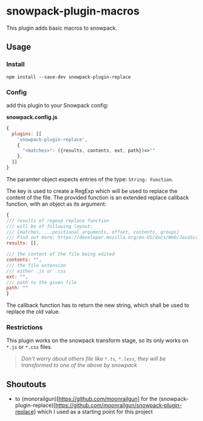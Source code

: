 # snowpack-plugin-macros
This plugin adds basic macros to snowpack.

## Usage

### Install

```
npm install --save-dev snowpack-plugin-replace
```

### Config

add this plugin to your Snowpack config:

**snowpack.config.js**
```javascript
{
  plugins: [[
    'snowpack-plugin-replace',
    {
      "<matches>": ({results, contents, ext, path})=>""
    },
  ]]
}
```

The paramter object expects entries of the type: `String: Function`.

The key is used to create a RegExp which will be used to replace the content of the file.
The provided function is an extended replace callback function, with an object as its argument:

``` javascript
{
/// results of regexp replace function
/// will be of following layout:
/// [matches, ...positional_arguments, offset, contents, groups]
/// Find out more: https://developer.mozilla.org/en-US/docs/Web/JavaScript/Reference/Global_Objects/String/replace#specifying_a_function_as_a_parameter
results: [],

/// the content of the file being edited
contents: "",
/// the file extension
/// either .js or .css
ext: "",
/// path to the given file
path: ""
}
```

The callback function has to return the new string, which shall be used to replace the old value.

### Restrictions

This plugin works on the snowpack transform stage, so its only works on `*.js` or `*.css` files.

> *Don't worry about others file like `*.ts`, `*.less`, they will be transformed to one of the above by snowpack*

## Shoutouts
- to (monorailgun)[https://github.com/moonrailgun] for the (snowpack-plugin-replace)[https://github.com/moonrailgun/snowpack-plugin-replace] which I used as a starting point for this project
